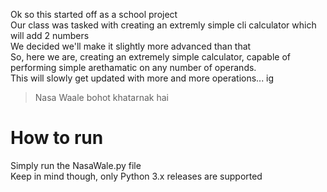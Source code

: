 Ok so this started off as a school project  
Our class was tasked with creating an extremly simple cli calculator which will add 2 numbers  
We decided we'll make it slightly more advanced than that   
So, here we are, creating an extremely simple calculator, capable of performing simple arethamatic on any number of operands.  
This will slowly get updated with more and more operations... ig  
  
>Nasa Waale bohot khatarnak hai
  
# How to run
Simply run the NasaWale.py file  
Keep in mind though, only Python 3.x releases are supported  
